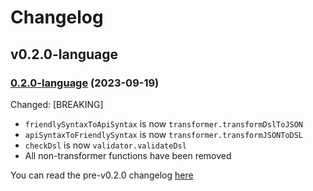 # Changelog

## v0.2.0-language

### [0.2.0-language](https://github.com/openfga/language/releases/tag/v0.2.0-language) (2023-09-19)

Changed:
[BREAKING]
- `friendlySyntaxToApiSyntax` is now `transformer.transformDslToJSON`
- `apiSyntaxToFriendlySyntax` is now `transformer.transformJSONToDSL`
- `checkDsl` is now `validator.validateDsl`
- All non-transformer functions have been removed

You can read the pre-v0.2.0 changelog [here](https://github.com/openfga/syntax-transformer/blob/main/CHANGELOG.md)